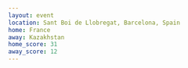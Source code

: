 ```yaml
---
layout: event
location: Sant Boi de Llobregat, Barcelona, Spain
home: France
away: Kazakhstan
home_score: 31
away_score: 12
---
```

